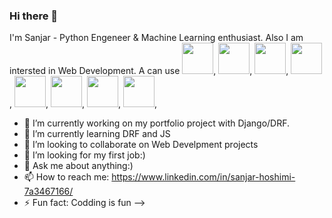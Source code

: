 ### Hi there 👋

I'm Sanjar - Python Engeneer & Machine Learning enthusiast. 
Also I am intersted in Web Development. A can use <img src="https://user-images.githubusercontent.com/90483239/203652798-2f173a86-fdfb-41cb-8d03-fa4f73a2b55b.png" width="50">, <img src="https://user-images.githubusercontent.com/90483239/203650303-06126ff1-b1f3-4778-b896-8f97d1de989f.jpg" width="50">,
<img src="https://user-images.githubusercontent.com/90483239/203651562-9e7cf508-897d-4915-8c99-144bd01b86cd.jpg" width="50">,
<img src="https://user-images.githubusercontent.com/90483239/203652412-3c0407a4-275d-48c3-ac4f-b6758628ebd4.png" width="50">,
<img src="https://user-images.githubusercontent.com/90483239/203652791-79de419b-6255-4b64-9a48-22b098b90789.png" width="50">,
<img src="https://user-images.githubusercontent.com/90483239/203652669-9f4cb4bb-3060-49dc-93d7-4e476ad6940f.png" width="50">,
<img src="https://user-images.githubusercontent.com/90483239/203652653-1d20d3f6-eae8-4e69-9eaf-18ece4700ffa.png" width="50">,
<img src="https://user-images.githubusercontent.com/90483239/203652791-79de419b-6255-4b64-9a48-22b098b90789.png" width="50">,


- 🔭 I’m currently working on my portfolio project with Django/DRF.
- 🌱 I’m currently learning DRF and JS
- 👯 I’m looking to collaborate on Web Develpment projects
- 🤔 I’m looking for my first job:)
- 💬 Ask me about anything:)
- 📫 How to reach me: https://www.linkedin.com/in/sanjar-hoshimi-7a3467166/
- ⚡ Fun fact: Codding is fun
-->

